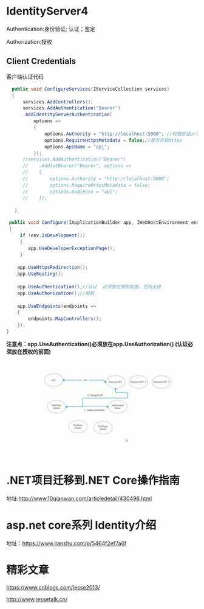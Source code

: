 # IdentityServer4

Authentication:身份验证; 认证；鉴定

Authorization:授权

## Client Credentials

客户端认证代码

```c#
  public void ConfigureServices(IServiceCollection services)
  {                       
      services.AddControllers();
      services.AddAuthentication("Bearer")
      .AddIdentityServerAuthentication(
          options =>
          {
              options.Authority = "http://localhost:5000"; //权限验证url
              options.RequireHttpsMetadata = false;//是否开启https
              options.ApiName = "api";
          });
      //services.AddAuthentication("Bearer")
      //    .AddJwtBearer("Bearer", options =>
      //    {
      //        options.Authority = "http://localhost:5000";
      //        options.RequireHttpsMetadata = false;
      //        options.Audience = "api";
      //    });

   }
```

```c#
 public void Configure(IApplicationBuilder app, IWebHostEnvironment env)
 {
     if (env.IsDevelopment())
     {
     	app.UseDeveloperExceptionPage();
     }

    app.UseHttpsRedirection();
    app.UseRouting();

    app.UseAuthentication();//认证  必须放在授权前面，否则无效
    app.UseAuthorization();//授权

    app.UseEndpoints(endpoints =>
    {
    	endpoints.MapControllers();
    });
}
```

**注意点：app.UseAuthentication()必须放在app.UseAuthorization()  (认证必须放在授权的前面)**

![image-20200524194424625](image-20200524194424625.png)



# .NET项目迁移到.NET Core操作指南

地址:http://www.10qianwan.com/articledetail/430496.html



# asp.net core系列 Identity介绍

地址：https://www.jianshu.com/p/5464f2ef7a6f



# 精彩文章

https://www.cnblogs.com/jesse2013/

http://www.jessetalk.cn/